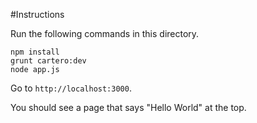 #Instructions

Run the following commands in this directory.
```
npm install
grunt cartero:dev
node app.js
```
Go to `http://localhost:3000`.

You should see a page that says "Hello World" at the top.